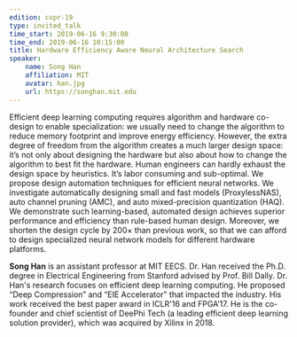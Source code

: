 ```yaml
---
edition: cvpr-19
type: invited_talk
time_start: 2019-06-16 9:30:00
time_end: 2019-06-16 10:15:00
title: Hardware Efficiency Aware Neural Architecture Search
speaker:
    name: Song Han
    affiliation: MIT
    avatar: han.jpg
    url: https://songhan.mit.edu
---
```

Efficient deep learning computing requires algorithm and hardware co-design to enable specialization: we usually need to change the algorithm to reduce memory footprint and improve energy efficiency. However, the extra degree of freedom from the algorithm creates a much larger design space: it’s not only about designing the hardware but also about how to change the algorithm to best fit the hardware. Human engineers can hardly exhaust the design space by heuristics. It’s labor consuming and sub-optimal. We propose design automation techniques for efficient neural networks. We investigate automatically designing small and fast models (ProxylessNAS), auto channel pruning (AMC), and auto mixed-precision quantization (HAQ). We demonstrate such learning-based, automated design achieves superior performance and efficiency than rule-based human design. Moreover, we shorten the design cycle by 200× than previous work, so that we can afford to design specialized neural network models for different hardware platforms.

**Song Han** is an assistant professor at MIT EECS. Dr. Han received the Ph.D. degree in Electrical Engineering from Stanford advised by Prof. Bill Dally. Dr. Han's research focuses on efficient deep learning computing. He proposed “Deep Compression” and “EIE Accelerator" that impacted the industry. His work received the best paper award in ICLR'16 and FPGA’17. He is the co-founder and chief scientist of DeePhi Tech (a leading efficient deep learning solution provider), which was acquired by Xilinx in 2018. 
